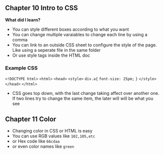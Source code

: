 ## Chapter 10 Intro to CSS

**What did I learn?**
* You can style different boxes according to what you want
* You can change multiple varaiables to change each line by using a comma 
* You can link to an outside CSS sheet to configure the style of the page. Like using a seperate file in the same folder 
* Or use style tags inside the HTML doc


### Example CSS

```<!DOCTYPE html>```
```<html>```
    ```<head>```
    ```<style>```
    ```div.a{```
        ```font-size: 25pm;```
    ```}```
    ```</style>```
    ```</head>```
    ```</html>```
    
* CSS goes top down, with the last change taking affect over another one. If two lines try to change the same item, the later will will be what you see


## Chapter 11 Color
* Changing color in CSS or HTML is easy
* You can use RGB values like ```102,105,etc``` 
* or Hex code like ```66cdaa```
* or even color names like ```green```
